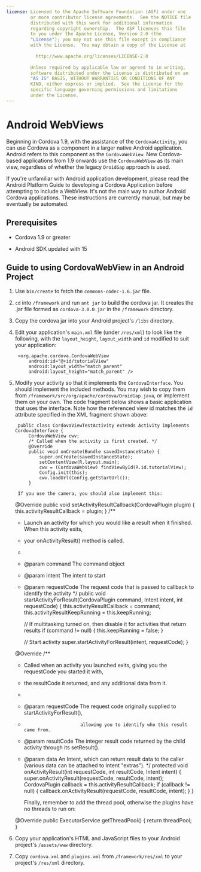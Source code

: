 ```yaml
---
license: Licensed to the Apache Software Foundation (ASF) under one
         or more contributor license agreements.  See the NOTICE file
         distributed with this work for additional information
         regarding copyright ownership.  The ASF licenses this file
         to you under the Apache License, Version 2.0 (the
         "License"); you may not use this file except in compliance
         with the License.  You may obtain a copy of the License at
         
           http://www.apache.org/licenses/LICENSE-2.0
         
         Unless required by applicable law or agreed to in writing,
         software distributed under the License is distributed on an
         "AS IS" BASIS, WITHOUT WARRANTIES OR CONDITIONS OF ANY
         KIND, either express or implied.  See the License for the
         specific language governing permissions and limitations
         under the License.
---
```


# Android WebViews

Beginning in Cordova 1.9, with the assistance of the
`CordovaActivity`, you can use Cordova as a component in a larger
native Android application. Android refers to this component as the
`CordovaWebView`. New Cordova-based applications from 1.9 onwards use
the `CordovaWebView` as its main view, regardless of whether the
legacy `DroidGap` approach is used.

If you're unfamiliar with Android application development, please read
the Android Platform Guide to developing a Cordova Application before
attempting to include a WebView. It's not the main way to author
Android Cordova applications. These instructions are currently manual,
but may be eventually be automated.

## Prerequisites

* Cordova 1.9 or greater

* Android SDK updated with 15

## Guide to using CordovaWebView in an Android Project

1. Use `bin/create` to fetch the `commons-codec-1.6.jar` file.

2. `cd` into `/framework` and run `ant jar` to build the cordova jar. It creates the .jar file formed as `cordova-3.0.0.jar` in the `/framework` directory.

3. Copy the cordova jar into your Android project's `/libs` directory.

4. Edit your application's `main.xml` file (under `/res/xml`) to look like the following, with the `layout_height`, `layout_width` and `id` modified to suit your application:

        <org.apache.cordova.CordovaWebView
            android:id="@+id/tutorialView"
            android:layout_width="match_parent"
            android:layout_height="match_parent" />

5. Modify your activity so that it implements the `CordovaInterface`.  You should implement the included methods.  You may wish to copy them from `/framework/src/org/apache/cordova/DroidGap.java`, or implement them on your own.  The code fragment below shows a basic application that uses the interface. Note how the referenced view id matches the `id` attribute specified in the XML fragment shown above:

        public class CordovaViewTestActivity extends Activity implements CordovaInterface {
            CordovaWebView cwv;
            /* Called when the activity is first created. */
            @Override
            public void onCreate(Bundle savedInstanceState) {
                super.onCreate(savedInstanceState);
                setContentView(R.layout.main);
                cwv = (CordovaWebView) findViewById(R.id.tutorialView);
                Config.init(this);
                cwv.loadUrl(Config.getStartUrl());
            }

        If you use the camera, you should also implement this:

    @Override
    public void setActivityResultCallback(CordovaPlugin plugin) {
        this.activityResultCallback = plugin;
    }
    /**
     * Launch an activity for which you would like a result when it finished. When this activity exits,
     * your onActivityResult() method is called.
     *
     * @param command           The command object
     * @param intent            The intent to start
     * @param requestCode       The request code that is passed to callback to identify the activity
     */
    public void startActivityForResult(CordovaPlugin command, Intent intent, int requestCode) {
        this.activityResultCallback = command;
        this.activityResultKeepRunning = this.keepRunning;
        
        // If multitasking turned on, then disable it for activities that return results
        if (command != null) {
            this.keepRunning = false;
        }
        
        // Start activity
        super.startActivityForResult(intent, requestCode);
    }
    
    @Override
    /**
     * Called when an activity you launched exits, giving you the requestCode you started it with,
     * the resultCode it returned, and any additional data from it.
     *
     * @param requestCode       The request code originally supplied to startActivityForResult(),
     *                          allowing you to identify who this result came from.
     * @param resultCode        The integer result code returned by the child activity through its setResult().
     * @param data              An Intent, which can return result data to the caller (various data can be attached to Intent "extras").
     */
    protected void onActivityResult(int requestCode, int resultCode, Intent intent) {
        super.onActivityResult(requestCode, resultCode, intent);
        CordovaPlugin callback = this.activityResultCallback;
        if (callback != null) {
            callback.onActivityResult(requestCode, resultCode, intent);
        }
    }

        Finally, remember to add the thread pool, otherwise the plugins have no threads to run on:

    @Override
    public ExecutorService getThreadPool() {
        return threadPool;
    }

6. Copy your application's HTML and JavaScript files to your Android project's `/assets/www` directory.

7. Copy `cordova.xml` and `plugins.xml` from `/framework/res/xml` to your project's `/res/xml` directory.
